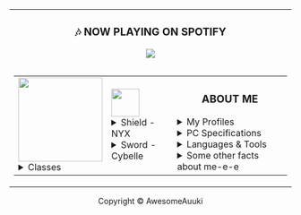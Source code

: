 <div align="center"><table><tbody><tr><td><div align="center"><h3 align="center">🎶 NOW PLAYING ON SPOTIFY</h3><img src="https://novatorem-three-sooty.vercel.app/api/spotify"><table></table></div><table><tbody><tr><td><img src="https://edgecast.wizard101.com/image/free/Wizard/Landing-Pages/Networks/ExplorePlay_logo.png" ,="" width="150"></details><details><summary>Classes</summary><li><img src="https://cdn.discordapp.com/emojis/789873926481903657.png" ,="" width="50">- Main DPS (Lv. 140)</li><li><img src="https://cdn.discordapp.com/emojis/789873926767116308.png" ,="" width="50">- Secondary DPS (Lv. 140)</li><li><img src="https://cdn.discordapp.com/emojis/789873926830030848.png" ,="" width="50">- Healing &amp; Utility (Lv. 140)</li></details></td><td><img src="https://i.redd.it/hz2stkquykk21.png" , width="50"><details><summary>Shield - NYX</summary></details><details><summary>Sword - Cybelle</summary></details></td><td><h3 align="center">ABOUT ME</h3><details><summary>My Profiles</summary><p><a href="https://discord.gg/ePmNxnQ"><img src="https://img.shields.io/badge/Auuki%20Community-%237289DA?style=for-the-badge&amp;logo=discord&amp;logoColor=white" alt=""></a><a href="https://sketchfab.com/auuki/"><img src="https://img.shields.io/badge/SketchFab-1caad9?style=for-the-badge&amp;logo=sketchfab&amp;logoColor=white" alt=""></a><a href="https://namemc.com/Auuki.2"><img src="https://img.shields.io/badge/Minecraft-5FB709?style=for-the-badge&amp;logo=minecraft&amp;logoColor=white" alt=""></a><a href="https://gitlab.com/auuki"><img src="https://img.shields.io/badge/gitlab%20-%23181717.svg?&amp;style=for-the-badge&amp;logo=gitlab&amp;logoColor=white" alt=""></a><a href="https://steamcommunity.com/id/Auuki"><img src="https://img.shields.io/badge/Steam-000000?style=for-the-badge&amp;logo=steam&amp;logoColor=white" alt="Steam"></a></p></details><details><summary>PC Specifications</summary><p><img src="https://img.shields.io/badge/NVIDIA-RTX%202080Ti%20SLI-76B900?style=for-the-badge&amp;logo=nvidia&amp;logoColor=white" alt="NVIDIA"><img src="https://img.shields.io/badge/Intel-Core_i9_9980XE-0071C5?style=for-the-badge&amp;logo=intel&amp;logoColor=white" alt="INTEL"></p></details><details><summary>Languages &amp; Tools</summary><p><img src="https://img.shields.io/badge/kotlin-%230095D5.svg?&amp;style=for-the-badge&amp;logo=kotlin&amp;logoColor=white" alt="Kotlin"><img src="https://img.shields.io/badge/go-%2300ADD8.svg?&amp;style=for-the-badge&amp;logo=go&amp;logoColor=white" alt="Go"></p></details><details><summary>Some other facts about me-e-e</summary><ul><li>I absolutely adore Mimikyu, the best Pokémon!</li><li>I'm also a major fan of <a href="https://www.codewars.com/">Code wars </a></li></ul><img src="https://github-readme-stats.vercel.app/api?username=AwesomeAuuki&amp;show_icons=true&amp;theme=gotham"></details></td></tr></tbody></table></td></tr></tbody></table><div align="center"><footer>Copyright © AwesomeAuuki</footer></div></div>
